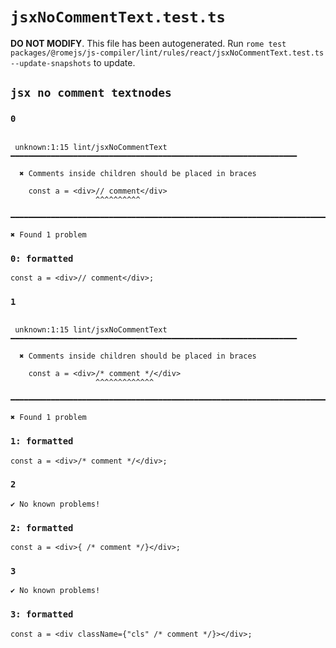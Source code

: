 # `jsxNoCommentText.test.ts`

**DO NOT MODIFY**. This file has been autogenerated. Run `rome test packages/@romejs/js-compiler/lint/rules/react/jsxNoCommentText.test.ts --update-snapshots` to update.

## `jsx no comment textnodes`

### `0`

```

 unknown:1:15 lint/jsxNoCommentText ━━━━━━━━━━━━━━━━━━━━━━━━━━━━━━━━━━━━━━━━━━━━━━━━━━━━━━━━━━━━━━━━

  ✖ Comments inside children should be placed in braces

    const a = <div>// comment</div>
                   ^^^^^^^^^^

━━━━━━━━━━━━━━━━━━━━━━━━━━━━━━━━━━━━━━━━━━━━━━━━━━━━━━━━━━━━━━━━━━━━━━━━━━━━━━━━━━━━━━━━━━━━━━━━━━━━

✖ Found 1 problem

```

### `0: formatted`

```
const a = <div>// comment</div>;

```

### `1`

```

 unknown:1:15 lint/jsxNoCommentText ━━━━━━━━━━━━━━━━━━━━━━━━━━━━━━━━━━━━━━━━━━━━━━━━━━━━━━━━━━━━━━━━

  ✖ Comments inside children should be placed in braces

    const a = <div>/* comment */</div>
                   ^^^^^^^^^^^^^

━━━━━━━━━━━━━━━━━━━━━━━━━━━━━━━━━━━━━━━━━━━━━━━━━━━━━━━━━━━━━━━━━━━━━━━━━━━━━━━━━━━━━━━━━━━━━━━━━━━━

✖ Found 1 problem

```

### `1: formatted`

```
const a = <div>/* comment */</div>;

```

### `2`

```
✔ No known problems!

```

### `2: formatted`

```
const a = <div>{ /* comment */}</div>;

```

### `3`

```
✔ No known problems!

```

### `3: formatted`

```
const a = <div className={"cls" /* comment */}></div>;

```
